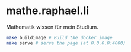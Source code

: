 # mathe.raphael.li

Mathematik wissen für mein Studium.


```bash
make buildimage # Build the docker image
make serve # serve the page (at 0.0.0.0:4000)
```
